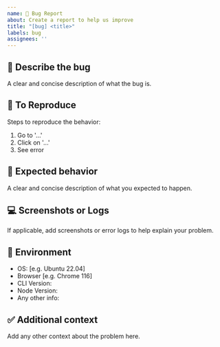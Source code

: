 ```yaml
---
name: 🐛 Bug Report
about: Create a report to help us improve
title: "[bug] <title>"
labels: bug
assignees: ''
---
```


## 🐞 Describe the bug
A clear and concise description of what the bug is.

## 📍 To Reproduce
Steps to reproduce the behavior:
1. Go to '...'
2. Click on '...'
3. See error

## 🧩 Expected behavior
A clear and concise description of what you expected to happen.

## 💻 Screenshots or Logs
If applicable, add screenshots or error logs to help explain your problem.

## 🧪 Environment
- OS: [e.g. Ubuntu 22.04]
- Browser [e.g. Chrome 116]
- CLI Version:
- Node Version:
- Any other info:

## ✅ Additional context
Add any other context about the problem here.
